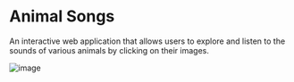 # Animal Songs
An interactive web application that allows users to explore and listen to the sounds of various animals by clicking on their images.

![image](https://github.com/user-attachments/assets/2b1f6908-057a-4340-9216-6a64cc5418be)
